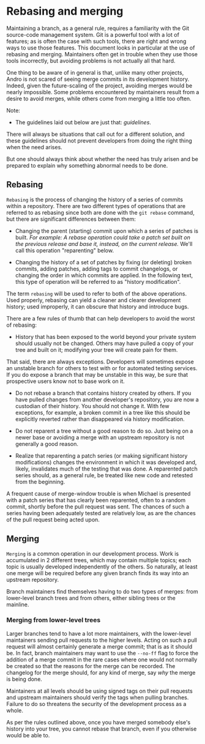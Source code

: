 <!-- SPDX-License-Identifier: MIT-only -->

# Rebasing and merging

Maintaining a branch, as a general rule, requires a familiarity
with the Git source-code management system.
Git is a powerful tool with a lot of features;
as is often the case with such tools, there are right and wrong ways to use those features.
This document looks in particular at the use of rebasing and merging.
Maintainers often get in trouble when they use those tools incorrectly,
but avoiding problems is not actually all that hard.

One thing to be aware of in general is that, unlike many other projects,
Andro is not scared of seeing merge commits in its development history.
Indeed, given the future-scaling of the project, avoiding merges would be nearly impossible.
Some problems encountered by maintainers result from a desire to avoid merges,
while others come from merging a little too often.

Note:

- The guidelines laid out below are just that: *guidelines*.

There will always be situations that call out for a different solution,
and these guidelines should not prevent developers
from doing the right thing when the need arises.

But one should always think about whether the need has truly arisen
and be prepared to explain why something abnormal needs to be done.

## Rebasing

``Rebasing`` is the process of changing the history of a series of commits within a repository.
There are two different types of operations that are referred to as rebasing
since both are done with the ``git rebase`` command,
but there are significant differences between them:

- Changing the parent (starting) commit upon which a series of patches is built.
  *For example: A rebase operation could take a patch set built on the previous release
  and base it, instead, on the current release.*
  We'll call this operation "reparenting" below.

- Changing the history of a set of patches by fixing (or deleting)
  broken commits, adding patches, adding tags to commit changelogs, or changing
  the order in which commits are applied.
  In the following text, this type of operation will be referred to as "history modification".

The term ``rebasing`` will be used to refer to both of the above operations.
Used properly, rebasing can yield a cleaner and clearer development history;
used improperly, it can obscure that history and introduce bugs.

There are a few rules of thumb that can help developers to avoid the worst of rebasing:

- History that has been exposed to the world beyond your private system should usually not be changed.
  Others may have pulled a copy of your tree and built on it;
  modifying your tree will create pain for them.

That said, there are always exceptions.
Developers will sometimes expose an unstable branch for others to test
with or for automated testing services.
If you do expose a branch that may be unstable in this way,
be sure that prospective users know not to base work on it.

- Do not rebase a branch that contains history created by others.
  If you have pulled changes from another developer's repository,
  you are now a custodian of their history. You should not change it.
  With few exceptions, for example, a broken commit in a tree like this
  should be explicitly reverted rather than disappeared via history modification.

- Do not reparent a tree without a good reason to do so.
  Just being on a newer base or avoiding a merge with an upstream repository
  is not generally a good reason.

- Realize that reparenting a patch series
  (or making significant history modifications) 
  changes the environment in which it was developed and, likely,
  invalidates much of the testing that was done.
  A reparented patch series should, as a general rule,
  be treated like new code and retested from the beginning.

A frequent cause of merge-window trouble is when Michael is presented with a patch series
that has clearly been reparented, often to a random commit, shortly before the pull request was sent.
The chances of such a series having been adequately tested are relatively low,
as are the chances of the pull request being acted upon.

## Merging

``Merging`` is a common operation in our development process.
Work is accumulated in 2 different trees, which may contain multiple topics;
each topic is usually developed independently of the others.
So naturally, at least one merge will be required before any given branch
finds its way into an upstream repository.

Branch maintainers find themselves having to do two types of merges:
from lower-level branch trees and from others, either sibling trees or the mainline.

### Merging from lower-level trees

Larger branches tend to have a lot more maintainers,
with the lower-level maintainers sending pull requests to the higher levels.
Acting on such a pull request will almost certainly generate a merge commit; that is as it should be.
In fact, branch maintainers may want to use the ``--no-ff`` flag to force the addition
of a merge commit in the rare cases where one would not normally be created
so that the reasons for the merge can be recorded.
The changelog for the merge should, for any kind of merge, say *why* the merge is being done.

Maintainers at all levels should be using signed tags on their pull requests
and upstream maintainers should verify the tags when pulling branches.
Failure to do so threatens the security of the development process as a whole.

As per the rules outlined above, once you have merged somebody else's history into your tree,
you cannot rebase that branch, even if you otherwise would be able to.